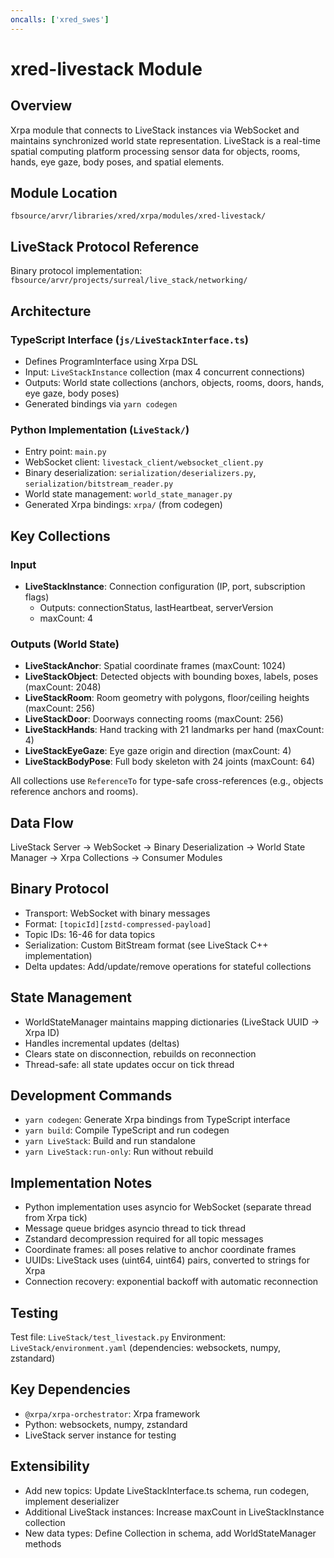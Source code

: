 ```yaml
---
oncalls: ['xred_swes']
---
```


# xred-livestack Module

## Overview
Xrpa module that connects to LiveStack instances via WebSocket and maintains synchronized world state representation. LiveStack is a real-time spatial computing platform processing sensor data for objects, rooms, hands, eye gaze, body poses, and spatial elements.

## Module Location
`fbsource/arvr/libraries/xred/xrpa/modules/xred-livestack/`

## LiveStack Protocol Reference
Binary protocol implementation: `fbsource/arvr/projects/surreal/live_stack/networking/`

## Architecture

### TypeScript Interface (`js/LiveStackInterface.ts`)
- Defines ProgramInterface using Xrpa DSL
- Input: `LiveStackInstance` collection (max 4 concurrent connections)
- Outputs: World state collections (anchors, objects, rooms, doors, hands, eye gaze, body poses)
- Generated bindings via `yarn codegen`

### Python Implementation (`LiveStack/`)
- Entry point: `main.py`
- WebSocket client: `livestack_client/websocket_client.py`
- Binary deserialization: `serialization/deserializers.py`, `serialization/bitstream_reader.py`
- World state management: `world_state_manager.py`
- Generated Xrpa bindings: `xrpa/` (from codegen)

## Key Collections

### Input
- **LiveStackInstance**: Connection configuration (IP, port, subscription flags)
  - Outputs: connectionStatus, lastHeartbeat, serverVersion
  - maxCount: 4

### Outputs (World State)
- **LiveStackAnchor**: Spatial coordinate frames (maxCount: 1024)
- **LiveStackObject**: Detected objects with bounding boxes, labels, poses (maxCount: 2048)
- **LiveStackRoom**: Room geometry with polygons, floor/ceiling heights (maxCount: 256)
- **LiveStackDoor**: Doorways connecting rooms (maxCount: 256)
- **LiveStackHands**: Hand tracking with 21 landmarks per hand (maxCount: 4)
- **LiveStackEyeGaze**: Eye gaze origin and direction (maxCount: 4)
- **LiveStackBodyPose**: Full body skeleton with 24 joints (maxCount: 64)

All collections use `ReferenceTo` for type-safe cross-references (e.g., objects reference anchors and rooms).

## Data Flow
LiveStack Server → WebSocket → Binary Deserialization → World State Manager → Xrpa Collections → Consumer Modules

## Binary Protocol
- Transport: WebSocket with binary messages
- Format: `[topicId][zstd-compressed-payload]`
- Topic IDs: 16-46 for data topics
- Serialization: Custom BitStream format (see LiveStack C++ implementation)
- Delta updates: Add/update/remove operations for stateful collections

## State Management
- WorldStateManager maintains mapping dictionaries (LiveStack UUID → Xrpa ID)
- Handles incremental updates (deltas)
- Clears state on disconnection, rebuilds on reconnection
- Thread-safe: all state updates occur on tick thread

## Development Commands
- `yarn codegen`: Generate Xrpa bindings from TypeScript interface
- `yarn build`: Compile TypeScript and run codegen
- `yarn LiveStack`: Build and run standalone
- `yarn LiveStack:run-only`: Run without rebuild

## Implementation Notes
- Python implementation uses asyncio for WebSocket (separate thread from Xrpa tick)
- Message queue bridges asyncio thread to tick thread
- Zstandard decompression required for all topic messages
- Coordinate frames: all poses relative to anchor coordinate frames
- UUIDs: LiveStack uses (uint64, uint64) pairs, converted to strings for Xrpa
- Connection recovery: exponential backoff with automatic reconnection

## Testing
Test file: `LiveStack/test_livestack.py`
Environment: `LiveStack/environment.yaml` (dependencies: websockets, numpy, zstandard)

## Key Dependencies
- `@xrpa/xrpa-orchestrator`: Xrpa framework
- Python: websockets, numpy, zstandard
- LiveStack server instance for testing

## Extensibility
- Add new topics: Update LiveStackInterface.ts schema, run codegen, implement deserializer
- Additional LiveStack instances: Increase maxCount in LiveStackInstance collection
- New data types: Define Collection in schema, add WorldStateManager methods
